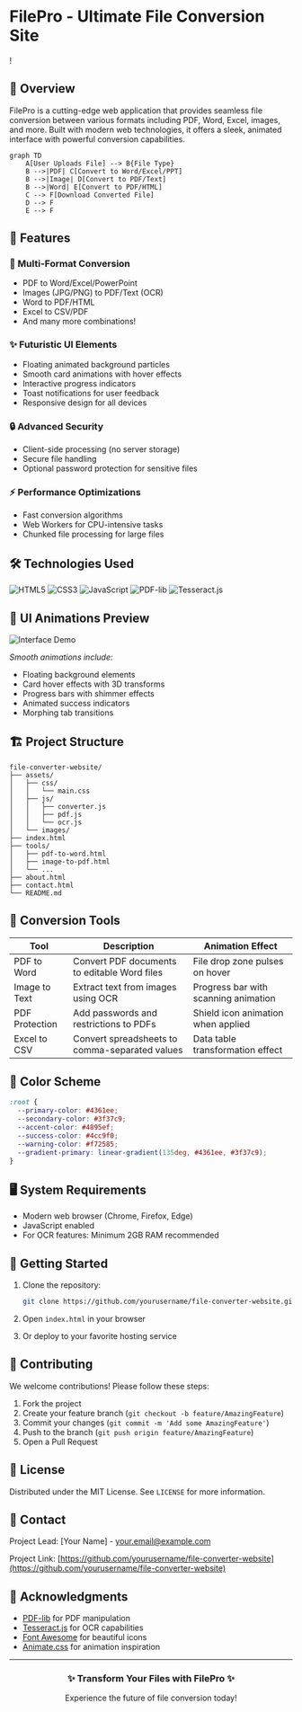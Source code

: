# FilePro - Ultimate File Conversion Site

!

## 🌟 Overview

FilePro is a cutting-edge web application that provides seamless file conversion between various formats including PDF, Word, Excel, images, and more. Built with modern web technologies, it offers a sleek, animated interface with powerful conversion capabilities.

```mermaid
graph TD
    A[User Uploads File] --> B{File Type}
    B -->|PDF| C[Convert to Word/Excel/PPT]
    B -->|Image| D[Convert to PDF/Text]
    B -->|Word| E[Convert to PDF/HTML]
    C --> F[Download Converted File]
    D --> F
    E --> F
```

## 🚀 Features

### 🔄 Multi-Format Conversion
- PDF to Word/Excel/PowerPoint
- Images (JPG/PNG) to PDF/Text (OCR)
- Word to PDF/HTML
- Excel to CSV/PDF
- And many more combinations!

### ✨ Futuristic UI Elements
- Floating animated background particles
- Smooth card animations with hover effects
- Interactive progress indicators
- Toast notifications for user feedback
- Responsive design for all devices

### 🔒 Advanced Security
- Client-side processing (no server storage)
- Secure file handling
- Optional password protection for sensitive files

### ⚡ Performance Optimizations
- Fast conversion algorithms
- Web Workers for CPU-intensive tasks
- Chunked file processing for large files

## 🛠️ Technologies Used

![HTML5](https://img.shields.io/badge/HTML5-E34F26?style=for-the-badge&logo=html5&logoColor=white)
![CSS3](https://img.shields.io/badge/CSS3-1572B6?style=for-the-badge&logo=css3&logoColor=white)
![JavaScript](https://img.shields.io/badge/JavaScript-F7DF1E?style=for-the-badge&logo=javascript&logoColor=black)
![PDF-lib](https://img.shields.io/badge/PDF--lib-FF0000?style=for-the-badge)
![Tesseract.js](https://img.shields.io/badge/Tesseract.js-4285F4?style=for-the-badge)

## 🎥 UI Animations Preview

![Interface Demo](https://i.imgur.com/5GZw3gE.gif)

*Smooth animations include:*
- Floating background elements
- Card hover effects with 3D transforms
- Progress bars with shimmer effects
- Animated success indicators
- Morphing tab transitions

## 🏗️ Project Structure

```
file-converter-website/
├── assets/
│   ├── css/
│   │   └── main.css
│   ├── js/
│   │   ├── converter.js
│   │   ├── pdf.js
│   │   └── ocr.js
│   └── images/
├── index.html
├── tools/
│   ├── pdf-to-word.html
│   ├── image-to-pdf.html
│   └── ...
├── about.html
├── contact.html
└── README.md
```

## 🧰 Conversion Tools

| Tool | Description | Animation Effect |
|------|-------------|------------------|
| PDF to Word | Convert PDF documents to editable Word files | File drop zone pulses on hover |
| Image to Text | Extract text from images using OCR | Progress bar with scanning animation |
| PDF Protection | Add passwords and restrictions to PDFs | Shield icon animation when applied |
| Excel to CSV | Convert spreadsheets to comma-separated values | Data table transformation effect |

## 🌈 Color Scheme

```css
:root {
  --primary-color: #4361ee;
  --secondary-color: #3f37c9;
  --accent-color: #4895ef;
  --success-color: #4cc9f0;
  --warning-color: #f72585;
  --gradient-primary: linear-gradient(135deg, #4361ee, #3f37c9);
}
```

## 🖥️ System Requirements

- Modern web browser (Chrome, Firefox, Edge)
- JavaScript enabled
- For OCR features: Minimum 2GB RAM recommended

## 🚀 Getting Started

1. Clone the repository:
   ```bash
   git clone https://github.com/yourusername/file-converter-website.git
   ```

2. Open `index.html` in your browser

3. Or deploy to your favorite hosting service

## 🤝 Contributing

We welcome contributions! Please follow these steps:

1. Fork the project
2. Create your feature branch (`git checkout -b feature/AmazingFeature`)
3. Commit your changes (`git commit -m 'Add some AmazingFeature'`)
4. Push to the branch (`git push origin feature/AmazingFeature`)
5. Open a Pull Request

## 📜 License

Distributed under the MIT License. See `LICENSE` for more information.

## 📧 Contact

Project Lead: [Your Name] - your.email@example.com

Project Link: [https://github.com/yourusername/file-converter-website](https://github.com/yourusername/file-converter-website)

## 🎉 Acknowledgments

- [PDF-lib](https://pdf-lib.js.org/) for PDF manipulation
- [Tesseract.js](https://tesseract.projectnaptha.com/) for OCR capabilities
- [Font Awesome](https://fontawesome.com) for beautiful icons
- [Animate.css](https://animate.style/) for animation inspiration

---

<div align="center">
  <h3>✨ Transform Your Files with FilePro ✨</h3>
  <p>Experience the future of file conversion today!</p>
</div>
